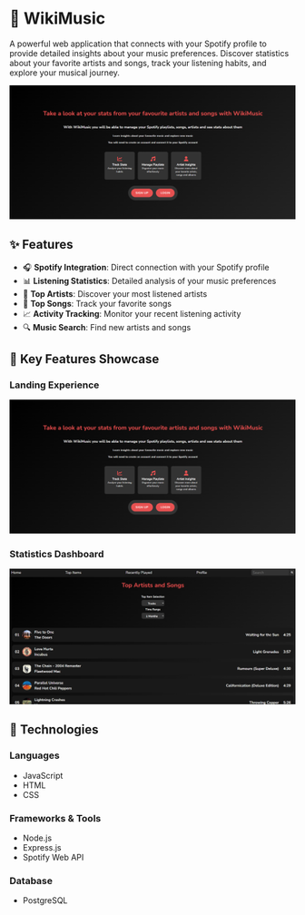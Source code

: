 # 🎵 WikiMusic

A powerful web application that connects with your Spotify profile to provide detailed insights about your music preferences. Discover statistics about your favorite artists and songs, track your listening habits, and explore your musical journey.

![Landing Page](./public/LandingPage.png)

## ✨ Features

-   🎧 **Spotify Integration**: Direct connection with your Spotify profile
-   📊 **Listening Statistics**: Detailed analysis of your music preferences
-   🎸 **Top Artists**: Discover your most listened artists
-   🎼 **Top Songs**: Track your favorite songs
-   📈 **Activity Tracking**: Monitor your recent listening activity
-   🔍 **Music Search**: Find new artists and songs

## 🌟 Key Features Showcase

### Landing Experience

![Landing Page](./public/LandingPage.png)

### Statistics Dashboard

![Top Songs Page](./public/TopSongsPage.png)

## 🚀 Technologies

### Languages

-   JavaScript
-   HTML
-   CSS

### Frameworks & Tools

-   Node.js
-   Express.js
-   Spotify Web API

### Database

-   PostgreSQL
